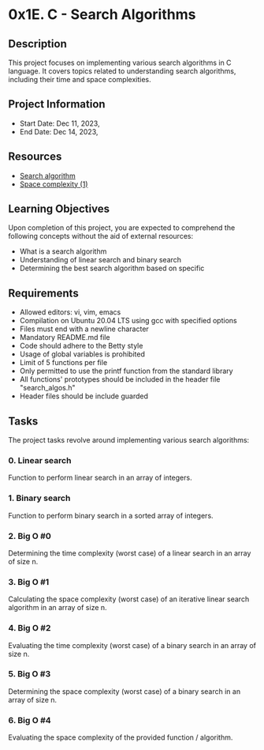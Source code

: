 # 0x1E. C - Search Algorithms

## Description
This project focuses on implementing various search algorithms in C language. It covers topics related to understanding search algorithms, including their time and space complexities.

## Project Information
- Start Date: Dec 11, 2023,
- End Date: Dec 14, 2023,

## Resources
- [Search algorithm](https://en.wikipedia.org/wiki/Search_algorithm)
- [Space complexity (1)](https://en.wikipedia.org/wiki/Space_complexity)

## Learning Objectives
Upon completion of this project, you are expected to comprehend the following concepts without the aid of external resources:
- What is a search algorithm
- Understanding of linear search and binary search
- Determining the best search algorithm based on specific
## Requirements
- Allowed editors: vi, vim, emacs
- Compilation on Ubuntu 20.04 LTS using gcc with specified options
- Files must end with a newline character
- Mandatory README.md file
- Code should adhere to the Betty style
- Usage of global variables is prohibited
- Limit of 5 functions per file
- Only permitted to use the printf function from the standard library
- All functions' prototypes should be included in the header file "search_algos.h"
- Header files should be include guarded

## Tasks
The project tasks revolve around implementing various search algorithms:
### 0. Linear search
Function to perform linear search in an array of integers.

### 1. Binary search
Function to perform binary search in a sorted array of integers.

### 2. Big O #0
Determining the time complexity (worst case) of a linear search in an array of size n.

### 3. Big O #1
Calculating the space complexity (worst case) of an iterative linear search algorithm in an array of size n.

### 4. Big O #2
Evaluating the time complexity (worst case) of a binary search in an array of size n.

### 5. Big O #3
Determining the space complexity (worst case) of a binary search in an array of size n.

### 6. Big O #4
Evaluating the space complexity of the provided function / algorithm.
